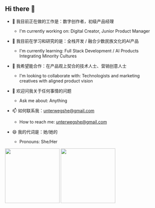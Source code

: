 ## Hi there 👋

- 🔭 我目前正在做的工作是：数字创作者，初级产品经理
  - I'm currently working on: Digital Creator, Junior Product Manager

- 🌱 我目前在学习和研究的是：全栈开发 / 融合少数民族文化的AI产品
  - I'm currently learning: Full Stack Development / AI Products Integrating Minority Cultures

- 👯 我希望能合作：在产品观上契合的技术人士、营销创意人士
  - I'm looking to collaborate with: Technologists and marketing creatives with aligned product vision

- 💬 欢迎问我关于任何事情的问题
  - Ask me about: Anything

- 📫 如何联系我：unterwegshe@gmail.com
  - How to reach me: unterwegshe@gmail.com

- 😄 我的代词是：她/她的
  - Pronouns: She/Her
 

  

<div>
  <img height="180em" src="https://github-readme-stats.vercel.app/api?username=Chloeunterwegs&show_icons=true&theme=dark&include_all_commits=true&count_private=true"/>
  <img height="180em" src="https://github-readme-stats.vercel.app/api/top-langs/?username=Chloeunterwegs&layout=compact&langs_count=7&theme=dark"/>

</div>

